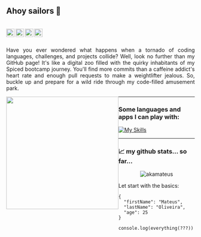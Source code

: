 ## Ahoy sailors 👋 
</br>
<a href="https://www.instagram.com/akamateus/">
  <img align="left" alt="Abhishek's Instagram" width="22px" src="https://raw.githubusercontent.com/hussainweb/hussainweb/main/icons/instagram.png" />
</a>
<a href="https://discordapp.com/users/akamateus">
  <img align="left" alt="Abhishek's Discord" width="22px" src="https://raw.githubusercontent.com/peterthehan/peterthehan/master/assets/discord.svg" />
</a>
<a href="https://twitter.com/akamateuss">
  <img align="left" alt="Abhishek Naidu | Twitter" width="22px" src="https://raw.githubusercontent.com/peterthehan/peterthehan/master/assets/twitter.svg" />
</a>
<a href="https://www.linkedin.com/in/mateusoliveirac/">
  <img align="left" alt="Abhishek's LinkedIN" width="22px" src="https://raw.githubusercontent.com/peterthehan/peterthehan/master/assets/linkedin.svg" />
</a>
</br></br>
<div id= 'container'>
  <p align-text=center align=justify> Have you ever wondered what happens when a tornado of coding languages, challenges, and projects collide? Well, look no further than my GitHub page! It's like a digital zoo filled with the quirky inhabitants of my Spiced bootcamp journey. You'll find more commits than a caffeine addict's heart rate and enough pull requests to make a weightlifter jealous. So, buckle up and prepare for a wild ride through my code-filled amusement park.
  </p>
  <p align=center>
  <img style='float: left;' width=300 src="https://media.tenor.com/JJ_is357rXYAAAAd/spike-monkey-typing.gif" />
  </p>
 </div>
<hr>
<h3> Some languages and apps I can play with: </h3>

[![My Skills](https://skillicons.dev/icons?i=git,github,mongodb,react,babel,nextjs,js,html,css,vscode,ps,ai,lr)](https://skillicons.dev)

<hr>
<h3> 📈 my github stats... so far...</h3>

<p align="center"> <img src="https://github-readme-stats.vercel.app/api?username=akamateus&show_icons=true&theme=gotham" alt="akamateus" />
  
Let start with the basics:

```
{
  "firstName": "Mateus",
  "lastName": "Oliveira",
  "age": 25
}
  console.log(everything(???))
```
